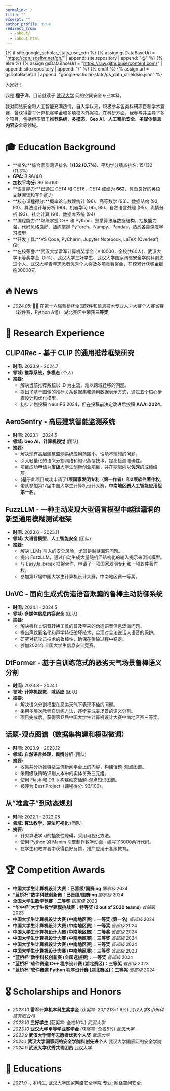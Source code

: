 ```yaml
---
permalink: /
title: ""
excerpt: ""
author_profile: true
redirect_from: 
  - /about/
  - /about.html
---
```

{% if site.google_scholar_stats_use_cdn %}
{% assign gsDataBaseUrl = "https://cdn.jsdelivr.net/gh/" | append: site.repository | append: "@" %}
{% else %}
{% assign gsDataBaseUrl = "https://raw.githubusercontent.com/" | append: site.repository | append: "/" %}
{% endif %}
{% assign url = gsDataBaseUrl | append: "google-scholar-stats/gs_data_shieldsio.json" %}

<span class='anchor' id='about-me'></span>
大家好！

我是 **程子洋**，目前就读于 [武汉大学](https://www.whu.edu.cn/) 网络空间安全专业本科。

我对网络安全和人工智能充满热情，自入学以来，积极参与各类科研项目和学术竞赛，曾获得雷军计算机奖学金和多项校内外奖项。在科研方面，我参与并主导了多个项目，包括但不限于**推荐系统**、**多模态**、**Geo AI**、**人工智能安全**、**多媒体信息内容安全**等领域。

# 🎓 Education Background

- **排名:**综合素质测评排名: **1/132 (0.7%)**、平均学分绩点排名: 15/132 (11.3%)
- **GPA:** 3.86/4.0
- **加权平均分:** 90.55/100
- **语言能力:**已通过 CET4 和 CET6，CET4 成绩为 **662**、具备良好的英语文献阅读和写作能力
- **核心课程得分:**概率论与数理统计 (96)、高等数学 (93)、数据结构 (93, 93)、算法设计与分析 (90)、机器学习 (95, 95)、自然语言处理 (95)、舆情分析 (93)、社会计算 (91)、数据库系统 (94)
- **编程能力:**熟练掌握 C++ 和 Python、熟悉算法与数据结构，抽象能力强，代码风格良好、熟练掌握 PyTorch、Numpy、Pandas，熟悉各类深度学习模型
- **开发工具:**VS Code, PyCharm, Jupyter Notebook, LaTeX (Overleaf), Git
- **在校荣誉:**武汉大学雷军计算机奖学金 (￥10000，全校共60人)、武汉大学甲等奖学金（5%）、武汉大学三好学生、武汉大学国家网络安全学院科创先进个人、武汉大学青年志愿者优秀个人奖及多项竞赛奖金，在校累计获奖金额逾30000元

# 🔥 News

- *2024.05*:  🎉🎉 在第十六届蓝桥杯全国软件和信息技术专业人才大赛个人赛省赛（软件赛，Python A组） 湖北赛区中荣获**三等奖**

# 🧪 Research Experience

## **CLIP4Rec - 基于 CLIP 的通用推荐框架研究**

- **时间:** 2023.9 - 2024.7
- **领域:** **推荐系统**，**多模态** (个人)
- **摘要:**
  - 解决当前推荐系统以 ID 为主流，难以跨域迁移的问题。
  - 提出了基于图像的推荐关系数据集和通用数据表示方式，通过五个核心步骤设计和优化模型。
  - 初步计划投稿 NeurIPS 2024，但在投稿前决定改进后投稿 **AAAI 2024**。

## **AeroSentry - 高层建筑智能监测系统**

- **时间:** 2023.1 - 2024.5
- **领域:** **Geo AI**，**计算机视觉** (团队)
- **摘要:**
  - 解决现有高层建筑监测系统应用范围小、性能不理想的问题。
  - 引入轻量化的语义分割网络和知识蒸馏技术，提高检测准确性。
  - 项目成功申请为**省级**大学生创新创业项目，并在期限内以**优秀**的成绩结项。
  - {基于此项目成功申请了**1项国家发明专利（第一作者）**和**2项软件著作权**。
  - 带队参加第17届中国大学生计算机设计大赛，**中南地区赛人工智能应用组第一名**。

## **FuzzLLM - 一种主动发现大型语言模型中越狱漏洞的新型通用模糊测试框架**

- **时间:** 2023.6 - 2023.11
- **领域:** **大语言模型**，**人工智能安全** (团队)
- **摘要:**
  - 解决 LLMs 引入的安全风险，尤其是越狱漏洞问题。
  - 提出 FuzzLLM，通过自动生成大量随机但结构化的输入提示来测试模型。
  - 与 EasyJailbreak 框架合作，申请了一项国家发明专利和一项软件著作权。
  - 参加第17届中国大学生计算机设计大赛，中南地区赛一等奖。

## **UnVC - 面向生成式伪造语音欺骗的鲁棒主动防御系统**

- **时间:** 2024.1 - 2024.5
- **领域:** **多媒体信息内容安全** (团队)
- **摘要:**
  - 解决零样本语音转换工具的普及带来的伪造语音信息泛滥问题。
  - 提出声纹匿名化和声学特征破坏技术，实现对合法说话人语音的保护。
  - 研究对抗攻击技术的鲁棒性，确保在传输过程中稳定。
  - 参加2024年全国大学生信息安全竞赛。

## **DtFormer - 基于自训练范式的恶劣天气场景鲁棒语义分割**

- **时间:** 2023.8 - 2024.1
- **领域:** **计算机视觉**，**域适应** (团队)
- **摘要:**
  - 解决语义分割模型在恶劣天气下表现不佳的问题。
  - 采用多层次教师自训练方法，逐步完成雾场景的语义分割。
  - 项目完成后，获得第17届中国大学生计算机设计大赛中南地区赛三等奖。

## **话题-观点图谱（数据集构建和模型微调）**

- **时间:** 2023.9 - 2023.12
- **领域:** **自然语言处理**，**舆情分析** (团队)
- **摘要:**
  - 收集并分析推特及主流新闻平台上的内容，构建话题-观点图谱。
  - 采用级联策略识别文本中的实体关系三元组。
  - 使用 Flask 和 D3.js 构建动态话题-观点知识图谱。
  - 被评为 Best Project（课程得分: 93/100）。

## **从“堆盒子”到动态规划**

- **时间:** 2022.1 - 2022.05
- **领域:** **算法教学**，**算法可视化** (团队)
- **摘要:**
  - 针对算法学习的抽象性障碍，采用可视化方法。
  - 使用 Python 的 Manim 引擎制作数学动画，编写了3000余行代码。
  - 在学生和教育者中获得良好反馈，推广应用于各级教育。

# 🏆 Competition Awards

- **中国大学生计算机设计大赛：已晋级/国赛ing** *国家级* 2024
- **“蓝桥杯”数字科技创新赛：已晋级/国赛ing** *国家级* 2024
- **全国大学生数学竞赛：二等奖** *国家级* 2023
- **“华中杯”大学生数学建模挑战赛：特等奖 (2 out of 2030 teams)** *省部级* 2023
- **中国大学生计算机设计大赛 (中南地区赛)：一等奖 (第一名)** *省部级* 2024
- **中国大学生计算机设计大赛 (中南地区赛)：一等奖** *省部级* 2024
- **中国大学生计算机设计大赛 (中南地区赛)：二等奖** *省部级* 2024
- **中国大学生计算机设计大赛 (中南地区赛)：三等奖** *省部级* 2024
- **中国大学生计算机设计大赛 (中南地区赛)：三等奖** *省部级* 2024
- **中国大学生计算机设计大赛 (中南地区赛)：三等奖** *省部级* 2023
- **“蓝桥杯”数字科技创新赛 (全国选拔赛)：一等奖** *省部级* 2024
- **“蓝桥杯”软件赛道 C++ 程序设计赛 (湖北赛区)：三等奖** *省部级* 2023
- **“蓝桥杯”软件赛道 Python 程序设计赛 (湖北赛区)：三等奖** *省部级* 2024

# 🎖 Scholarships and Honors

- *2023.10* **雷军计算机本科生奖学金** (获奖率: 20/1213=1.6%) *武汉大学&小米科技有限公司*
- *2023.10* **三好学生** (获奖率: 全校10%) *武汉大学*
- *2023.10* **武汉大学甲等学业奖学金** (获奖率: 全校5%) *武汉大学*
- *2023.9* **武汉大学青年志愿者优秀个人奖** *武汉大学*
- *2024.1* **武汉大学国家网络安全学院科创先进个人** 武汉大学国家网络安全学院
- *2024.9* **武汉大学优秀共青团员** 武汉大学

# 📖 Educations

- *2021.9 -*, 本科生, 武汉大学国家网络安全学院  专业: 网络空间安全.
